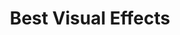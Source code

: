 ---
title: "Best Visual Effects"
edition: 2007
kind: "technical"
film: pirates-3.md
image: https://m.media-amazon.com/images/M/MV5BOGQ4Y2Y4MGMtODYyYi00NzBiLTg1MDQtYjVkOTM4ZmQ5NmUxXkEyXkFqcGdeQXVyMjI3NzE4MTM@._V1_FMjpg_UX1024_.jpg
type: award
weight: 13
---
